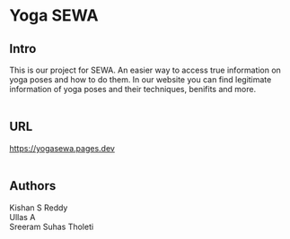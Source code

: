 # Yoga SEWA

## Intro
This is our project for SEWA. An easier way to access true information on yoga poses and how to do them. In our website you can find legitimate information of yoga poses and their techniques, benifits and more.
<br>
<br>

## URL
https://yogasewa.pages.dev
<br>
<br>

## Authors
Kishan S Reddy<br>
Ullas A<br>
Sreeram Suhas Tholeti